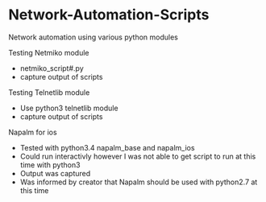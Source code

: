# Network-Automation-Scripts
Network automation using various python modules

Testing Netmiko module
- netmiko_script#.py
- capture output of scripts

Testing Telnetlib module
- Use python3 telnetlib module
- capture output of scripts

Napalm for ios
- Tested with python3.4 napalm_base and napalm_ios
- Could run interactivly however I was not able to get script to run at this time with python3
- Output was captured
- Was informed by creator that Napalm should be used with python2.7 at this time
